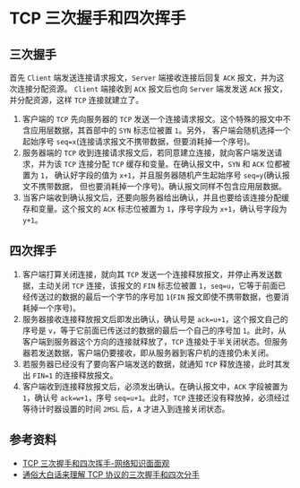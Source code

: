 # TCP 三次握手和四次挥手

## 三次握手

首先 `Client` 端发送连接请求报文，`Server` 端接收连接后回复 `ACK` 报文，并为这次连接分配资源。
`Client` 端接收到 `ACK` 报文后也向 `Server` 端发发送 `ACK` 报文，并分配资源，这样 `TCP` 连接就建立了。

1. 客户端的 `TCP` 先向服务器的 `TCP` 发送一个连接请求报文。这个特殊的报文中不含应用层数据，其首部中的 `SYN` 标志位被置 `1`。另外， 客户端会随机选择一个起始序号 `seq=x`(连接请求报文不携带数据，但要消耗掉一个序号)。
2. 服务器端的 `TCP` 收到连接请求报文后，若同意建立连接，就向客户端发送请求，并为该 `TCP` 连接分配 `TCP` 缓存和变量。在确认报文中，`SYN` 和 `ACK` 位都被置为 `1`， 确认好字段的值为 `x+1`，并且服务器随机产生起始序号 `seq=y`(确认报文不携带数据， 但也要消耗掉一个序号)。确认报文同样不包含应用层数据。
3. 当客户端收到确认报文后，还要向服务器给出确认，并且也要给该连接分配缓存和变量。这个报文的 `ACK` 标志位被置为 `1`，序号字段为 `x+1`，确认号字段为 `y+1`。

## 四次挥手

1. 客户端打算关闭连接，就向其 `TCP` 发送一个连接释放报文，并停止再发送数据，主动关闭 `TCP` 连接，该报文的 `FIN` 标志位被置 `1`，`seq=u`，它等于前面已经传送过的数据的最后一个字节的序号加 `1`(`FIN` 报文即使不携带数据，也要消耗掉一个序号)。
2. 服务器接收连接释放报文后即发出确认，确认号是 `ack=u+1`，这个报文自己的序号是 `v`，等于它前面已传送过的数据的最后一个自己的序号加 `1`。此时，从客户端到服务器这个方向的连接就释放了，`TCP` 连接处于半关闭状态。但服务器若发送数据，客户端仍要接收，即从服务器到客户机的连接仍未关闭。
3. 若服务器已经没有了要向客户端发送的数据，就通知 `TCP` 释放连接，此时其发出 `FIN=1` 的连接释放报文。
4. 客户端收到连接释放报文后，必须发出确认。在确认报文中，`ACK` 字段被置为 `1`，确认号 `ack=w+1`，序号 `seq=u+1`。此时，`TCP` 连接还没有释放掉，必须经过等待计时器设置的时间 `2MSL` 后，`A` 才进入到连接关闭状态。

## 参考资料

- [TCP 三次握手和四次挥手-网络知识面面观](https://segmentfault.com/a/1190000016921268#articleHeader1)
- [通俗大白话来理解 TCP 协议的三次握手和四次分手](https://github.com/jawil/blog/issues/14)
